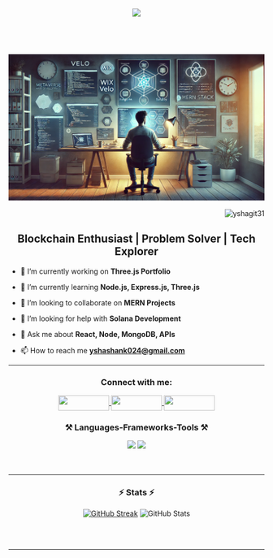 <h1 align="center">
    <img src="https://readme-typing-svg.herokuapp.com/?font=Righteous&size=35&center=true&vCenter=true&width=500&height=70&duration=4000&lines=Hi+👋,+I'm+Shashank+!;+A+Fullstack+Developer" />
</h1>
<br></br>
<p align="right">
    <img src="./assests/Banner5.webp" alt="Banner Image" width="800">
</p>
<p align="right"> 
    <img src="https://komarev.com/ghpvc/?username=yshagit31&label=Profile%20views&color=0e75b6&style=flat" alt="yshagit31" /> 
</p>

<h2 align="center">Blockchain Enthusiast | Problem Solver | Tech Explorer</h2>

- 🔭 I’m currently working on **Three.js Portfolio**

- 🌱 I’m currently learning **Node.js, Express.js, Three.js**

- 👯 I’m looking to collaborate on **MERN Projects**

- 🤝 I’m looking for help with **Solana Development**

- 💬 Ask me about **React, Node, MongoDB, APIs**

- 📫 How to reach me **yshashank024@gmail.com**
  
<hr/>
<div align="center">
  <h3>Connect with me:</h3>
  
  <p align="center">
    <!-- Twitter -->
    <a href="https://twitter.com/shashank255722" target="_blank">
      <img align="center" src="https://img.shields.io/badge/Twitter-00acee?style=for-the-badge&logo=twitter&logoColor=white" height="30" width="100" />
    </a>
    <!-- LinkedIn -->
    <a href="https://linkedin.com/in/shashank-yadav-870577259" target="_blank">
      <img align="center" src="https://img.shields.io/badge/LinkedIn-0060B1?style=for-the-badge&logo=linkedin&logoColor=white" height="30" width="100" />
    </a>
    <!-- Gmail -->
    <a href="mailto:yshashank024@gmail.com" target="_blank">
      <img align="center" src="https://img.shields.io/badge/Gmail-D14836?style=for-the-badge&logo=gmail&logoColor=white" height="30" width="100" />
    </a>
  </p>
</div>

<h3 align="center">⚒️ Languages-Frameworks-Tools ⚒️</h3>
<div align="center">
    <img src="https://skillicons.dev/icons?i=nodejs,react,express,mongodb,javascript,html,css,git,materialui" />
    <img src="https://skillicons.dev/icons?i=c,cpp,mysql,firebase,tailwind,arduino,bootstrap,postman,vscode,github" /><br>
</div>
<br/><br/>
<hr/>

<h3 align="center">⚡ Stats ⚡</h3>
<div align="center">
  <a href="https://git.io/streak-stats"><img src="https://github-readme-streak-stats.herokuapp.com/?user=yshagit31&theme=react&card_width=390" alt="GitHub Streak" /></a>
  <img src="https://github-readme-stats.vercel.app/api?username=yshagit31&theme=react&card_width=390&rank_icon=github&border_radius=10" alt="GitHub Stats" />
  <br/>
</div>

<br/><br/>
<hr/>
